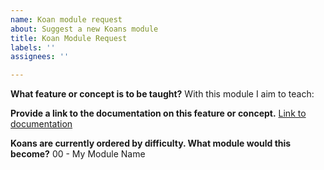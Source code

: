 ```yaml
---
name: Koan module request
about: Suggest a new Koans module
title: Koan Module Request
labels: ''
assignees: ''

---
```


**What feature or concept is to be taught?**
With this module I aim to teach: 

**Provide a link to the documentation on this feature or concept.**
[Link to documentation](http://circleci.com/docs)

**Koans are currently ordered by difficulty. What module would this become?**
00 - My Module Name
